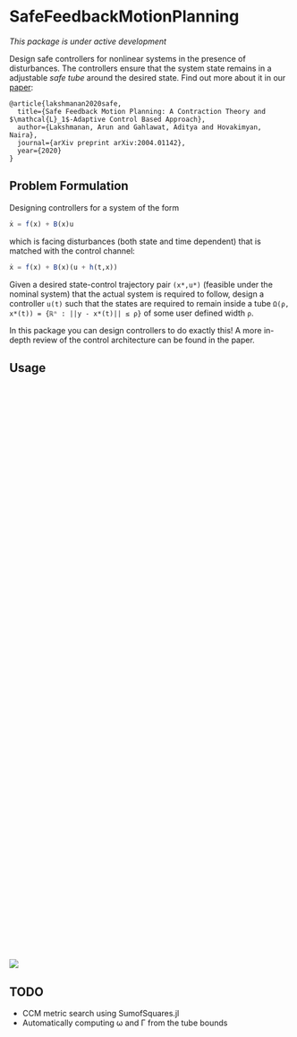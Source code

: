 # SafeFeedbackMotionPlanning

*This package is under active development*

Design safe controllers for nonlinear systems in the presence of disturbances. The controllers ensure that the system state remains in a adjustable *safe tube* around the desired state. Find out more about it in our [paper](https://github.com/arlk/SafeFeedbackMotionPlanning/blob/master/arxiv.pdf):
```
@article{lakshmanan2020safe,
  title={Safe Feedback Motion Planning: A Contraction Theory and $\mathcal{L}_1$-Adaptive Control Based Approach},
  author={Lakshmanan, Arun and Gahlawat, Aditya and Hovakimyan, Naira},
  journal={arXiv preprint arXiv:2004.01142},
  year={2020}
}
```
## Problem Formulation
Designing controllers for a system of the form
```julia
ẋ = f(x) + B(x)u
```
which is facing disturbances (both state and time dependent) that is matched with the control channel:
```julia
ẋ = f(x) + B(x)(u + h(t,x))
```
Given a desired state-control trajectory pair `(x*,u*)` (feasible under the nominal system) that the actual system is required to follow, design a controller `u(t)` such that the states are required to remain inside a tube `Ω(ρ, x*(t)) = {ℝⁿ : ||y - x*(t)|| ≤ ρ}` of some user defined width `ρ`.

In this package you can design controllers to do exactly this! A more in-depth review of the control architecture can be found in the paper.

## Usage

### Installation

```julia
julia> ] add https://github.com/arlk/SafeFeedbackMotionPlanning.jl
```

### Example

```julia
using SafeFeedbackMotionPlanning
using DifferentialEquations
using Plots
using LinearAlgebra

# Define system matrices or functions
f(x) = [-x[1] + 2*x[2];
        -0.25*x[2]^3 - 3*x[1] + 4*x[2]]
B = [0.5, -2.0]

# Simulation time span
tspan = (0., 5.)

# Intial condition of the system
x0 = [1.0, -1.0]

# Define desired regulation point or trajectories (as functions)
xs = [0.0, 0.0]
us = 0.0

# Control Contraction Metric
W = [4.25828 -0.93423; -0.93423 3.76692]
λ = 1.74

# Uncertainty unknown to the controller
h(t, x) = -2*sin(2*t) -0.01*x'*x

# Upper bound on the norm of the uncertainty
# for any x ∈ Ω(ρ) and t ≥ 0 (see paper for more details)
Δh = 2.1
ω = 90
Γ = 4e7

# Construct objects using the parameters you just defined
sys_p = sys_params(f, B)
ccm_p = ccm_params(xs, us, λ, W)
l1_p = l1_params(ω, Γ, Δh)

# CCM only system without perturbations
nom_sys = nominal_system(sys_p, ccm_p)
nom_sol = solve(nom_sys, x0, tspan, Tsit5(), progress = true, progress_steps = 1)

# CCM only system with perturbations
ptb_sys = nominal_system(sys_p, ccm_p, h)
ptb_sol = solve(ptb_sys, x0, tspan, Tsit5(), progress = true, progress_steps = 1)

# L1 Reference sysem with perturbations AKA (non-implementable) ideal
# performance of the L1 system with full knowledge of the uncertainty
ref_sys = reference_system(sys_p, ccm_p, ω, h)
ref_sol = solve(ref_sys, x0, tspan, Tsit5(), progress = true, progress_steps = 1)

# L1 + CCM system with perturbations
l1_sys = l1_system(sys_p, ccm_p, l1_p, h)
l1_sol = solve(l1_sys, x0, tspan, Rosenbrock23(), progress = true, progress_steps = 1, saveat = 0.01)

l = @layout [a b; c d]
p1 = plot(nom_sol, vars=[(0,1),(0,2)], title="Ideal CCM performance", legend=:none)
p2 = plot(ptb_sol, vars=[(0,1),(0,2)], title="CCM with perturbations", legend=:none)
p3 = plot(ref_sol, vars=[(0,1),(0,2)], title="Ideal L1+CCM with perturbations\n (non-implementable)", legend=:none)
p4 = plot(l1_sol, vars=[(0,1),(0,2)], title="L1+CCM with perturbations", legend=:none)
plot(p1, p2, p3, p4, layout=l)
```

![](https://github.com/arlk/SafeFeedbackMotionPlanning.jl/raw/master/examples/readme_ex.png)

## TODO
 - CCM metric search using SumofSquares.jl
 - Automatically computing ω and Γ from the tube bounds
